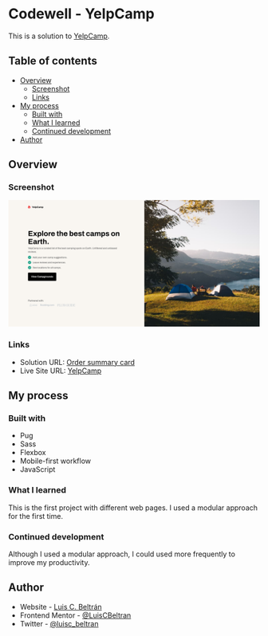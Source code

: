 # Codewell - YelpCamp

This is a solution to [YelpCamp](https://www.codewell.cc/challenges/yelpcamp-by-colt-steele--6144c7c8a383e41090a3d84b). 

## Table of contents

- [Overview](#overview)
  - [Screenshot](#screenshot)
  - [Links](#links)
- [My process](#my-process)
  - [Built with](#built-with)
  - [What I learned](#what-i-learned)
  - [Continued development](#continued-development)
- [Author](#author)

## Overview

### Screenshot

![](./assets/ScreenshotYelpCamp.png)

### Links

- Solution URL: [Order summary card](https://github.com/LuisCBeltran/YelpCamp)
- Live Site URL: [YelpCamp](https://luiscbeltran.github.io/YelpCamp/)

## My process

### Built with

- Pug
- Sass
- Flexbox
- Mobile-first workflow
- JavaScript

### What I learned

This is the first project with different web pages. I used a modular approach for the first time.

### Continued development

Although I used a modular approach, I could used more frequently to improve my productivity.

## Author

- Website - [Luis C. Beltrán](https://github.com/LuisCBeltran)
- Frontend Mentor - [@LuisCBeltran](https://www.frontendmentor.io/profile/LuisCBeltran)
- Twitter - [@luisc_beltran](https://twitter.com/luisc_beltran)


